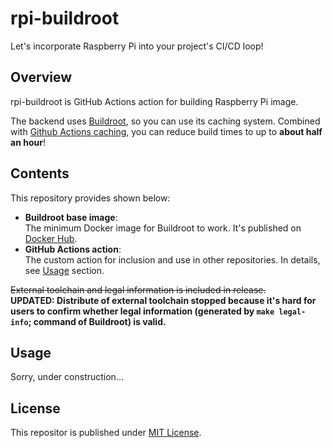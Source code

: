 # rpi-buildroot

Let's incorporate Raspberry Pi into your project's CI/CD loop!

## Overview

rpi-buildroot is GitHub Actions action for building Raspberry Pi image.

The backend uses [Buildroot](https://buildroot.org/), so you can use its caching system.
Combined with [Github Actions caching](https://docs.github.com/en/actions/using-workflows/caching-dependencies-to-speed-up-workflows), you can reduce build times to up to **about half an hour**!

## Contents

This repository provides shown below:

 - **Buildroot base image**:  
   The minimum Docker image for Buildroot to work. It's published on [Docker Hub](https://hub.docker.com/repository/docker/enchan1207/buildroot_base/general).
 - **GitHub Actions action**:  
   The custom action for inclusion and use in other repositories. In details, see [Usage](#Usage) section.

~~External toolchain and legal information is included in release.~~  
**UPDATED: Distribute of external toolchain stopped because it's hard for users to confirm whether legal information (generated by `make legal-info`; command  of Buildroot) is valid.** 

## Usage

Sorry, under construction...

## License

This repositor is published under [MIT License](LICENSE).
